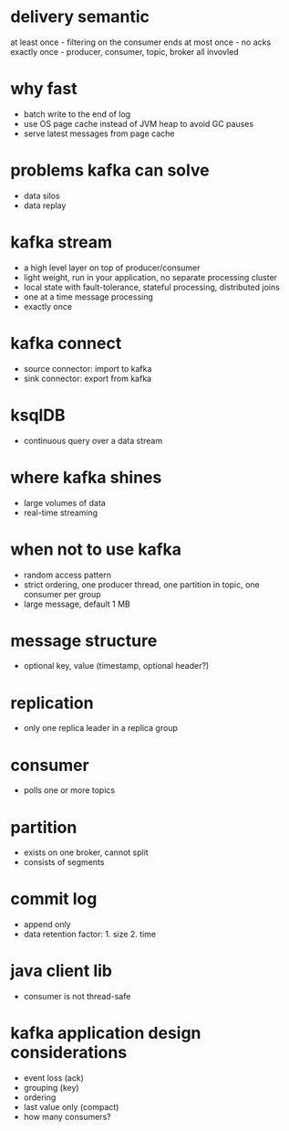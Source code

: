 # delivery semantic
at least once - filtering on the consumer ends
at most once - no acks 
exactly once - producer, consumer, topic, broker all invovled 

# why fast
- batch write to the end of log
- use OS page cache instead of JVM heap to avoid GC pauses
- serve latest messages from page cache

# problems kafka can solve
- data silos
- data replay

# kafka stream
- a high level layer on top of producer/consumer
- light weight, run in your application, no separate processing cluster
- local state with fault-tolerance, stateful processing, distributed joins
- one at a time message processing
- exactly once

# kafka connect
- source connector: import to kafka
- sink connector: export from kafka

# ksqlDB
- continuous query over a data stream

# where kafka shines
- large volumes of data
- real-time streaming

# when not to use kafka
- random access pattern
- strict ordering, one producer thread, one partition in topic, one consumer per group
- large message, default 1 MB 

# message structure 
- optional key, value (timestamp, optional header?)

# replication
- only one replica leader in a replica group

# consumer
- polls one or more topics

# partition
- exists on one broker, cannot split
- consists of segments

# commit log 
- append only
- data retention factor: 1. size 2. time

# java client lib
- consumer is not thread-safe

# kafka application design considerations
- event loss  (ack)
- grouping (key)
- ordering
- last value only (compact)
- how many consumers?
  
